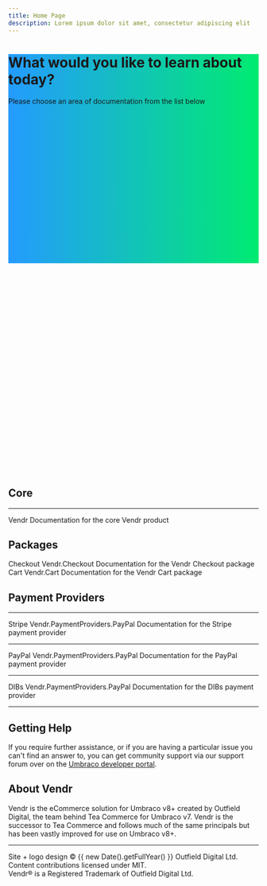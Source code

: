 ```yaml
---
title: Home Page
description: Lorem ipsum dolor sit amet, consectetur adipiscing elit
---
```



<div class="absolute top-0 left-0 w-full pt-16 flex flex-col justify-center" style="background-image: linear-gradient(90deg, rgb(36, 155, 255), rgb(0, 235, 113)); height: 420px;">

<div>
<h1 class="text-center text-white text-4xl font-bold font-brand-display leading-tight tracking-tighter md:text-6xl md:max-w-4xl md:mx-auto">What would you like to learn about today?</h1>
<div class="mt-0 mb-10 font-medium  text-center text-white " >Please choose an area of documentation from the list below</div>
</div>

</div>

<div style="height: 420px"></div>

<div class="pt-12 pb-8">

<h2 class="text-center mb-10">Core</h2>

<g-link :to="'/core/'" class="tile flex flex-col text-center max-w-2xl mx-auto mb-10">
    <span class="block text-center my-6"><g-image src="~/assets/images/logos/vendr_200.png" class="mx-auto h-12 w-auto g-image--plain" immediate="true" /></span>
    <hr class="my-6" />
    <span class="tile__heading text-xl font-bold">Vendr</span>
    <span class="tile__body ">Documentation for the core Vendr product</span>
</g-link>

<h2 class="text-center mb-10">Packages</h2>

<div class="tile-grid mb-10">
  <div class="tile-grid__cell w-full md:w-1/2">
        <g-link :to="'/packages/checkout/'" class="tile flex flex-col text-center items-stretch h-full">
            <span class="tile__heading text-xl font-bold">Checkout</span>
            <span class="block text-gray-500 font-normal">Vendr.Checkout</span>
            <span class="tile__body">Documentation for the Vendr Checkout package</span>
        </g-link>
  </div>
  <div class="tile-grid__cell w-full md:w-1/2">
        <g-link :to="'/packages/cart/'" class="tile flex flex-col text-center items-stretch h-full">
            <span class="tile__heading text-xl font-bold">Cart</span>
            <span class="block text-gray-500 font-normal">Vendr.Cart</span>
            <span class="tile__body">Documentation for the Vendr Cart package</span>
        </g-link>
  </div>
</div>

<h2 class="text-center mb-10">Payment Providers</h2>

<div class="tile-grid mb-10">
  <div class="tile-grid__cell w-full md:w-1/2 lg:w-1/3">
        <g-link :to="'/payment-providers/stripe/'" class="tile flex flex-col text-center items-stretch h-full">
            <span class="block text-center my-6"><g-image src="~/assets/images/logos/stripe_200.png" class="mx-auto h-12 w-auto g-image--plain" immediate="true" /></span>
            <hr class="my-6" />
            <span class="tile__heading text-xl font-bold">Stripe</span>
            <span class="block text-gray-500 font-normal">Vendr.PaymentProviders.PayPal</span>
            <span class="tile__body">Documentation for the Stripe payment provider</span>
        </g-link>
  </div>
  <div class="tile-grid__cell w-full md:w-1/2 lg:w-1/3">
        <g-link :to="'/payment-providers/paypal/'" class="tile p-6 flex flex-col text-center items-stretch  h-full">
            <span class="block text-center my-6"><g-image src="~/assets/images/logos/paypal_200.png" class="mx-auto h-12 w-auto g-image--plain" immediate="true" /></span>
            <hr class="my-6" />
            <span class="tile__heading text-xl font-bold">PayPal</span>
            <span class="block text-gray-500 font-normal">Vendr.PaymentProviders.PayPal</span>
            <span class="tile__body">Documentation for the PayPal payment provider</span>
        </g-link>
  </div>
  <div class="tile-grid__cell w-full md:w-1/2 lg:w-1/3">
        <g-link :to="'/payment-providers/dibs/'" class="tile flex flex-col text-center items-stretch  h-full">
            <span class="block text-center my-6"><g-image src="~/assets/images/logos/dibs_200.png" class="mx-auto h-12 w-auto g-image--plain" immediate="true" /></span>
            <hr class="my-6" />
            <span class="tile__heading text-xl font-bold">DIBs</span>
            <span class="block text-gray-500 font-normal">Vendr.PaymentProviders.PayPal</span>
            <span class="tile__body">Documentation for the DIBs payment provider</span>
        </g-link>
  </div>
</div>

</div>

---

<div class="md:max-w-4xl md:mx-auto py-10">
<h2 class="mb-10">Getting Help</h2>


If you require further assistance, or if you are having a particular issue you can't find an answer to, you can get community support via our support forum over on the [Umbraco developer portal](https://our.umbraco.com/packages/website-utilities/vendr/vendr-support/).

<h2 class="mb-10 ">About Vendr</h2>

Vendr is the eCommerce solution for Umbraco v8+ created by Outfield Digital, the team behind Tea Commerce for Umbraco v7. Vendr is the successor to Tea Commerce and follows much of the same principals but has been vastly improved for use on Umbraco v8+.

</div>

---

<p class="text-center mt-10 text-sm text-gray-500">Site + logo design &copy; {{ new Date().getFullYear() }} Outfield Digital Ltd. Content contributions licensed under MIT.<br />Vendr&reg; is a Registered Trademark of Outfield Digital Ltd.</p>
                    